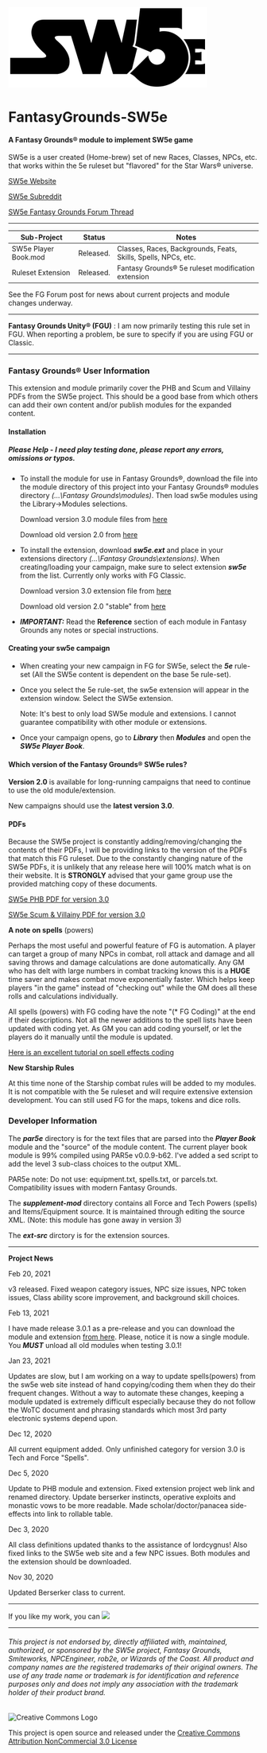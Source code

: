 ![alt text](https://github.com/BeeGrinder/FantasyGrounds-SW5e/blob/master/SW5EBW.png "SW5e")
# FantasyGrounds-SW5e
#### A Fantasy Grounds&reg; module to implement SW5e game

SW5e is a user created (Home-brew) set of new Races, Classes, NPCs, etc. that works within the 5e ruleset but "flavored" for the Star Wars&reg; universe.

[SW5e Website](https://sw5e.com/)

[SW5e Subreddit](https://www.reddit.com/r/sw5e/)

[SW5e Fantasy Grounds Forum Thread](https://www.fantasygrounds.com/forums/showthread.php?47628-SW5e-a-star-wars-home-brew-on-the-5e-rule-set)

---

|Sub-Project | Status | Notes |
| --- | --- | -- |
|SW5e Player Book.mod | Released. | Classes, Races, Backgrounds, Feats, Skills, Spells, NPCs, etc.|
|Ruleset Extension | Released. | Fantasy Grounds&reg; 5e ruleset modification extension |

See the FG Forum post for news about current projects and module changes underway.

---

__Fantasy Grounds Unity&reg; (FGU)__ : I am now primarily testing this rule set in FGU.  When reporting a problem, be sure to specify if you are using FGU or Classic.

---

### Fantasy Grounds&reg; User Information

This extension and module primarily cover the PHB and Scum and Villainy PDFs from the SW5e project.  This should be a good base from which others can add their own content and/or publish modules for the expanded content.

#### Installation
##### Please Help - I need play testing done, please report any errors, omissions or typos.

* To install the module for use in Fantasy Grounds&reg;, download the file into the module directory of this project into your Fantasy Grounds&reg; modules directory *(...\Fantasy Grounds\modules)*.  Then load sw5e modules using the Library->Modules selections.

   Download version 3.0 module files from [here](https://github.com/BeeGrinder/FantasyGrounds-SW5e/releases/tag/v3.0.5)

   Download old version 2.0 from [here](https://github.com/BeeGrinder/FantasyGrounds-SW5e/releases/tag/2.0.0)

* To install the extension, download *__sw5e.ext__* and place in your extensions directory *(...\Fantasy Grounds\extensions)*. When creating/loading your campaign, make sure to select extension *__sw5e__* from the list.  Currently only works with FG Classic.

   Download version 3.0 extension file from [here](https://github.com/BeeGrinder/FantasyGrounds-SW5e/releases/tag/v3.0.5)

   Download old version 2.0 "stable" from [here](https://github.com/BeeGrinder/FantasyGrounds-SW5e/releases/tag/2.0.0)

* __*IMPORTANT:*__ Read the __Reference__ section of each module in Fantasy Grounds any notes or special instructions.

#### Creating your sw5e campaign

* When creating your new campaign in FG for SW5e, select the *__5e__* rule-set (All the SW5e content is dependent on the base 5e rule-set).
* Once you select the 5e rule-set, the sw5e extension will appear in the extension window.  Select the SW5e extension.

  Note: It's best to only load SW5e module and extensions. I cannot guarantee compatibility with other module or extensions.
* Once your campaign opens, go to *__Library__* then *__Modules__* and open the *__SW5e Player Book__*.

#### Which version of the Fantasy Grounds&reg; SW5e rules?

__Version 2.0__ is available for long-running campaigns that need to continue to use the old module/extension.  

New campaigns should use the __latest version 3.0__.

#### PDFs

Because the SW5e project is constantly adding/removing/changing the contents of their PDFs, I will be providing links to the version of the PDFs that match this FG ruleset.
Due to the constantly changing nature of the SW5e PDFs, it is unlikely that any release here will 100% match what is on their website. It is __STRONGLY__ advised that your game group use the provided matching copy of these documents.

[SW5e PHB PDF for version 3.0](https://mega.nz/file/2IEH1awA#NvlThnx4ZwxsvWNkpcIxXLDn5WfCRVV3hPKKeSsbXaE)

[SW5e Scum & Villainy PDF for version 3.0](https://mega.nz/file/TM8kVYaa#YcHsUUW5fi0CitCX_hQ1cXMLhZpqdKubP_PwCWzLvk4)

__A note on spells__ (powers)

Perhaps the most useful and powerful feature of FG is automation.  A player can target a group of many NPCs in combat, roll attack and damage and all saving throws and damage calculations are done automatically.  Any GM who has delt with large numbers in combat tracking knows this is a __HUGE__ time saver and makes combat move exponentially faster.  Which helps keep players "in the game" instead of "checking out" while the GM does all these rolls and calculations individually.

All spells (powers) with FG coding have the note "(* FG Coding)" at the end if their descriptions.  Not all the newer additions to the spell lists have been updated with coding yet.  As GM you can add coding yourself, or let the players do it manually until the module is updated. 

[Here is an excellent tutorial on spell effects coding](https://fantasygroundsunity.atlassian.net/wiki/spaces/FGCP/pages/996642031/5E+Effects+for+Advanced+Automation)

__New Starship Rules__

At this time none of the Starship combat rules will be added to my modules.  It is not compatible with the 5e ruleset and will require extensive extension development.  You can still used FG for the maps, tokens and dice rolls.

### Developer Information

The *__par5e__* directory is for the text files that are parsed into the *__Player Book__* module and the "source" of the module content. The current player book module is 99% compiled using PAR5e v0.0.9-b62.  I've added a sed script to add the level 3 sub-class choices to the output XML.

PAR5e note: Do not use: equipment.txt, spells.txt, or parcels.txt.  Compatibility issues with modern Fantasy Grounds.

The *__supplement-mod__* directory contains all Force and Tech Powers (spells) and Items/Equipment source.  It is maintained through editing the source XML. (Note: this module has gone away in version 3)

The *__ext-src__* dirctory is for the extension sources.

---

__Project News__

Feb 20, 2021

v3 released.  Fixed weapon category issues, NPC size issues, NPC token issues, Class ability score improvement, and background skill choices.

Feb 13, 2021

I have made release 3.0.1 as a pre-release and you can download the module and extension [from here](https://github.com/BeeGrinder/FantasyGrounds-SW5e/releases/tag/v3.0.1).  Please, notice it is now a single module.  You *__MUST__* unload all old modules when testing 3.0.1!

Jan 23, 2021

Updates are slow, but I am working on a way to update spells(powers) from the sw5e web site instead of hand copying/coding them when they do their frequent changes.  Without a way to automate these changes, keeping a module updated is extremely difficult especially because they do not follow the WoTC document and phrasing standards which most 3rd party electronic systems depend upon.

Dec 12, 2020

All current equipment added.  Only unfinished category for version 3.0 is Tech and Force "Spells".

Dec 5, 2020

Update to PHB module and extension. Fixed extension project web link and renamed directory. Update berserker instincts, operative exploits and monastic vows to be more readable.  Made scholar/doctor/panacea side-effects into link to rollable table.

Dec 3, 2020

All class definitions updated thanks to the assistance of lordcygnus! Also fixed links to the SW5e web site and a few NPC issues.  Both modules and the extension should be downloaded.

Nov 30, 2020

Updated Berserker class to current.

---
If you like my work, you can [<img src="https://cdn.buymeacoffee.com/buttons/v2/default-yellow.png">](https://www.buymeacoffee.com/BeeGrinder)

---
###### This project is not endorsed by, directly affiliated with, maintained, authorized, or sponsored by the SW5e project, Fantasy Grounds, Smiteworks, NPCEngineer, rob2e, or Wizards of the Coast. All product and company names are the registered trademarks of their original owners. The use of any trade name or trademark is for identification and reference purposes only and does not imply any association with the trademark holder of their product brand.
![Creative Commons Logo](https://i.creativecommons.org/l/by-nc/3.0/us/88x31.png)

This project is open source and released under the [Creative Commons Attribution NonCommercial 3.0 License](http://creativecommons.org/licenses/by-nc/3.0/us/)
